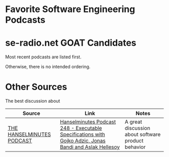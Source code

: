 # Favorite Software Engineering Podcasts #


# se-radio.net GOAT Candidates #
Most recent podcasts are listed first.

Otherwise, there is no intended ordering.

# Other Sources #
The best discussion about 

| Source | Link | Notes |
|--------|------|-------|
| [THE HANSELMINUTES PODCAST](https://www.hanselminutes.com/) | [Hanselminutes Podcast 248 - Executable Specifications with Gojko Adzic, Jonas Bandi and Aslak Hellesoy](https://www.hanselman.com/blog/hanselminutes-podcast-248-executable-specifications-with-gojko-adzic-jonas-bandi-and-aslak-hellesoy) | A great discussion about software product behavior |
